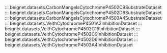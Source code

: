 ::: beignet.datasets.CarbonMangelsCytochromeP4502C9SubstrateDataset
::: beignet.datasets.CarbonMangelsCytochromeP4502D6SubstrateDataset
::: beignet.datasets.CarbonMangelsCytochromeP4503A4SubstrateDataset
::: beignet.datasets.VeithCytochromeP4501A2InhibitionDataset
::: beignet.datasets.VeithCytochromeP4502C19InhibitionDataset
::: beignet.datasets.VeithCytochromeP4502C9InhibitionDataset
::: beignet.datasets.VeithCytochromeP4502D6InhibitionDataset
::: beignet.datasets.VeithCytochromeP4503A4InhibitionDataset